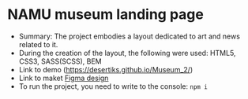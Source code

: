 # NAMU museum landing page

- Summary: The project embodies a layout dedicated to art and news related to it.
- During the creation of the layout, the following were used: HTML5, CSS3, SASS(SCSS), BEM
- Link to demo (https://desertiks.github.io/Museum_2/)
- Link to maket [Figma design](https://www.figma.com/file/HL3XGt5ZatvJoYBhOaWY5x/museum-prototype?node-id=323%3A1957)
- To run the project, you need to write to the console: `npm i`
